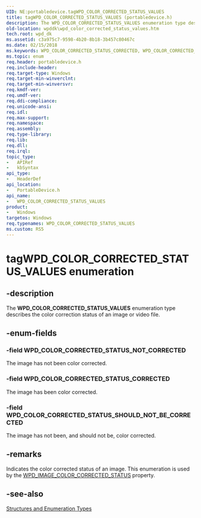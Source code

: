 ```yaml
---
UID: NE:portabledevice.tagWPD_COLOR_CORRECTED_STATUS_VALUES
title: tagWPD_COLOR_CORRECTED_STATUS_VALUES (portabledevice.h)
description: The WPD_COLOR_CORRECTED_STATUS_VALUES enumeration type describes the color correction status of an image or video file.
old-location: wpddk\wpd_color_corrected_status_values.htm
tech.root: wpd_dk
ms.assetid: c3a975c7-9598-4b20-8b18-3b457c80467c
ms.date: 02/15/2018
ms.keywords: WPD_COLOR_CORRECTED_STATUS_CORRECTED, WPD_COLOR_CORRECTED_STATUS_NOT_CORRECTED, WPD_COLOR_CORRECTED_STATUS_SHOULD_NOT_BE_CORRECTED, WPD_COLOR_CORRECTED_STATUS_VALUES, WPD_COLOR_CORRECTED_STATUS_VALUES enumeration, enumeration, portabledevice/WPD_COLOR_CORRECTED_STATUS_CORRECTED, portabledevice/WPD_COLOR_CORRECTED_STATUS_NOT_CORRECTED, portabledevice/WPD_COLOR_CORRECTED_STATUS_SHOULD_NOT_BE_CORRECTED, portabledevice/WPD_COLOR_CORRECTED_STATUS_VALUES, tagWPD_COLOR_CORRECTED_STATUS_VALUES, wpddk.wpd_color_corrected_status_values
ms.topic: enum
req.header: portabledevice.h
req.include-header: 
req.target-type: Windows
req.target-min-winverclnt: 
req.target-min-winversvr: 
req.kmdf-ver: 
req.umdf-ver: 
req.ddi-compliance: 
req.unicode-ansi: 
req.idl: 
req.max-support: 
req.namespace: 
req.assembly: 
req.type-library: 
req.lib: 
req.dll: 
req.irql: 
topic_type:
-	APIRef
-	kbSyntax
api_type:
-	HeaderDef
api_location:
-	PortableDevice.h
api_name:
-	WPD_COLOR_CORRECTED_STATUS_VALUES
product:
-	Windows
targetos: Windows
req.typenames: WPD_COLOR_CORRECTED_STATUS_VALUES
ms.custom: RS5
---
```


# tagWPD_COLOR_CORRECTED_STATUS_VALUES enumeration


## -description



The <b>WPD_COLOR_CORRECTED_STATUS_VALUES</b> enumeration type describes the color correction status of an image or video file.




## -enum-fields




### -field WPD_COLOR_CORRECTED_STATUS_NOT_CORRECTED

The image has not been color corrected.


### -field WPD_COLOR_CORRECTED_STATUS_CORRECTED

The image has been color corrected.


### -field WPD_COLOR_CORRECTED_STATUS_SHOULD_NOT_BE_CORRECTED

The image has not been, and should not be, color corrected.


## -remarks



Indicates the color corrected status of an image. This enumeration is used by the <a href="wpd_image_properties.htm">WPD_IMAGE_COLOR_CORRECTED_STATUS</a> property.




## -see-also




<a href="https://msdn.microsoft.com/library/windows/hardware/ff597672">Structures and Enumeration Types</a>
 

 

